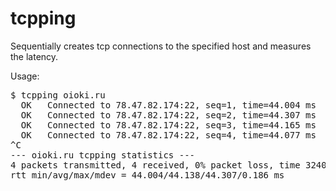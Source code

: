 tcpping
=======

Sequentially creates tcp connections to the specified host and measures the latency.


Usage:
<pre>
$ tcpping oioki.ru
  OK   Connected to 78.47.82.174:22, seq=1, time=44.004 ms
  OK   Connected to 78.47.82.174:22, seq=2, time=44.307 ms
  OK   Connected to 78.47.82.174:22, seq=3, time=44.165 ms
  OK   Connected to 78.47.82.174:22, seq=4, time=44.077 ms
^C
--- oioki.ru tcpping statistics ---
4 packets transmitted, 4 received, 0% packet loss, time 3240ms
rtt min/avg/max/mdev = 44.004/44.138/44.307/0.186 ms
</pre>
